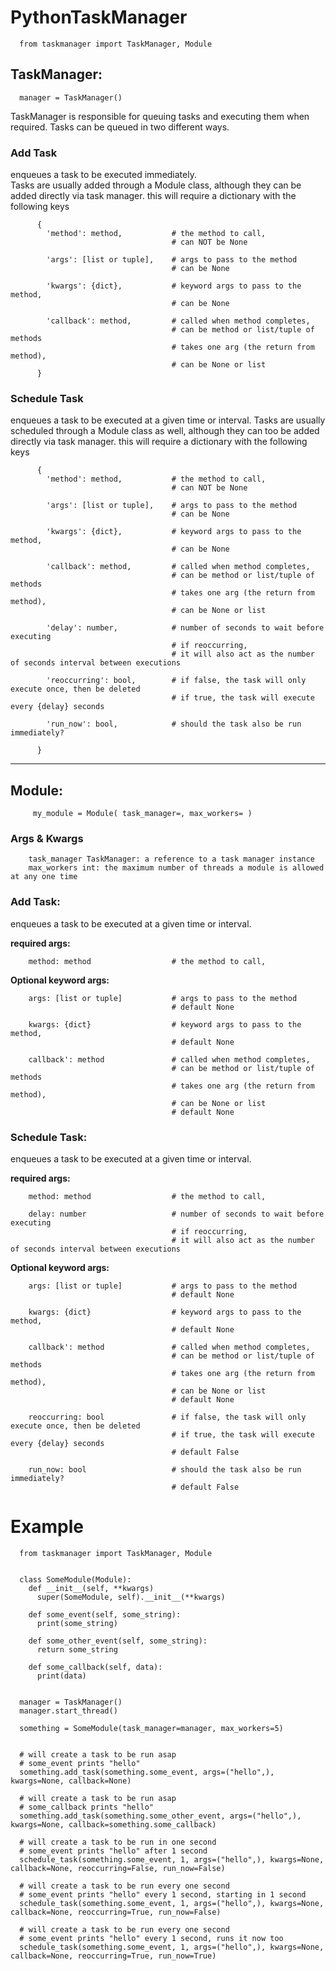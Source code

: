 # PythonTaskManager

      from taskmanager import TaskManager, Module

## TaskManager:
      
      manager = TaskManager()
      
  TaskManager is responsible for queuing tasks and executing them when required.
  Tasks can be queued in two different ways.
  
  ### Add Task  
  enqueues a task to be executed immediately.  
  Tasks are usually added through a Module class, although they can be added directly via task manager.
  this will require a dictionary with the following keys
  
          {
            'method': method,           # the method to call,
                                        # can NOT be None
                                    
            'args': [list or tuple],    # args to pass to the method
                                        # can be None
              
            'kwargs': {dict},           # keyword args to pass to the method,
                                        # can be None
              
            'callback': method,         # called when method completes, 
                                        # can be method or list/tuple of methods
                                        # takes one arg (the return from method),
                                        # can be None or list                                
          }
           
  
  ### Schedule Task
  enqueues a task to be executed at a given time or interval.
  Tasks are usually scheduled through a Module class as well, although they can too be added directly via task manager.
  this will require a dictionary with the following keys

          {
            'method': method,           # the method to call,
                                        # can NOT be None
                                    
            'args': [list or tuple],    # args to pass to the method
                                        # can be None
              
            'kwargs': {dict},           # keyword args to pass to the method,
                                        # can be None
              
            'callback': method,         # called when method completes, 
                                        # can be method or list/tuple of methods
                                        # takes one arg (the return from method),
                                        # can be None or list 
         
            'delay': number,            # number of seconds to wait before executing
                                        # if reoccurring,
                                        # it will also act as the number of seconds interval between executions
              
            'reoccurring': bool,        # if false, the task will only execute once, then be deleted
                                        # if true, the task will execute every {delay} seconds
                                          
            'run_now': bool,            # should the task also be run immediately?
              
          }

___

## Module:

         my_module = Module( task_manager=, max_workers= )
      
  ### Args & Kwargs
  
        task_manager TaskManager: a reference to a task manager instance
        max_workers int: the maximum number of threads a module is allowed at any one time
  
  ### Add Task:  
  
  enqueues a task to be executed at a given time or interval.
  
  __required args:__
  
        method: method                  # the method to call,
     
  
  __Optional keyword args:__ 
  
        args: [list or tuple]           # args to pass to the method
                                        # default None
              
        kwargs: {dict}                  # keyword args to pass to the method,
                                        # default None
              
        callback': method               # called when method completes,
                                        # can be method or list/tuple of methods
                                        # takes one arg (the return from method),
                                        # can be None or list
                                        # default None
  
  ### Schedule Task:

  enqueues a task to be executed at a given time or interval.

  __required args:__
  
        method: method                  # the method to call,
    
        delay: number                   # number of seconds to wait before executing
                                        # if reoccurring,
                                        # it will also act as the number of seconds interval between executions
  
  __Optional keyword args:__
  
        args: [list or tuple]           # args to pass to the method
                                        # default None
              
        kwargs: {dict}                  # keyword args to pass to the method,
                                        # default None
              
        callback': method               # called when method completes,
                                        # can be method or list/tuple of methods
                                        # takes one arg (the return from method),
                                        # can be None or list
                                        # default None
                                    
        reoccurring: bool               # if false, the task will only execute once, then be deleted
                                        # if true, the task will execute every {delay} seconds
                                        # default False
                                          
        run_now: bool                   # should the task also be run immediately?
                                        # default False

# Example

      from taskmanager import TaskManager, Module
      
      
      class SomeModule(Module):
        def __init__(self, **kwargs)
          super(SomeModule, self).__init__(**kwargs)
      
        def some_event(self, some_string):
          print(some_string)
          
        def some_other_event(self, some_string):
          return some_string
          
        def some_callback(self, data):
          print(data)
          
      
      manager = TaskManager()
      manager.start_thread()
      
      something = SomeModule(task_manager=manager, max_workers=5)
      
      
      # will create a task to be run asap
      # some_event prints "hello"
      something.add_task(something.some_event, args=("hello",), kwargs=None, callback=None)
      
      # will create a task to be run asap
      # some_callback prints "hello"
      something.add_task(something.some_other_event, args=("hello",), kwargs=None, callback=something.some_callback)
      
      # will create a task to be run in one second
      # some_event prints "hello" after 1 second
      schedule_task(something.some_event, 1, args=("hello",), kwargs=None, callback=None, reoccurring=False, run_now=False)
      
      # will create a task to be run every one second
      # some_event prints "hello" every 1 second, starting in 1 second
      schedule_task(something.some_event, 1, args=("hello",), kwargs=None, callback=None, reoccurring=True, run_now=False)
      
      # will create a task to be run every one second
      # some_event prints "hello" every 1 second, runs it now too
      schedule_task(something.some_event, 1, args=("hello",), kwargs=None, callback=None, reoccurring=True, run_now=True)
